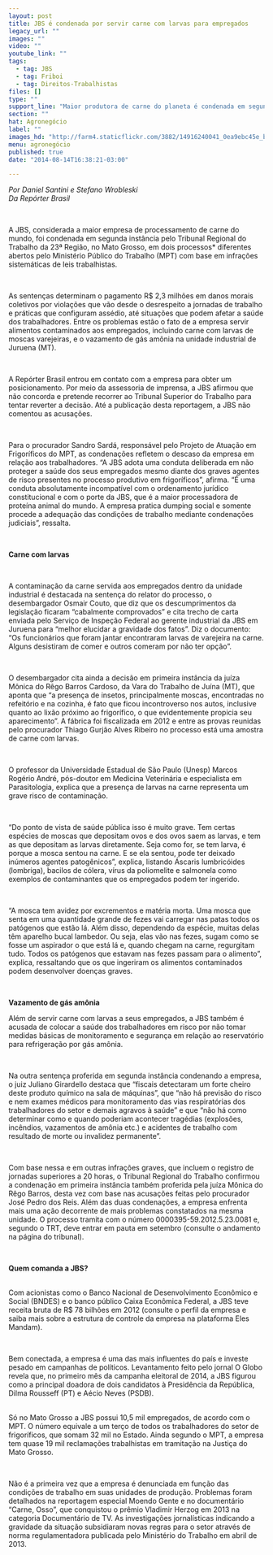 ```yaml
---
layout: post
title: JBS é condenada por servir carne com larvas para empregados
legacy_url: ""
images: ""
video: ""
youtube_link: ""
tags:
  - tag: JBS
  - tag: Friboi
  - tag: Direitos-Trabalhistas
files: []
type: ""
support_line: "Maior produtora de carne do planeta é condenada em segunda instância em duas ações por infrações sistemáticas, incluindo desrespeito a jornadas e assédio moral."
section: ""
hat: Agronegócio
label: ""
images_hd: "http://farm4.staticflickr.com/3882/14916240041_0ea9ebc45e_b.jpg"
menu: agronegócio
published: true
date: "2014-08-14T16:38:21-03:00"

---
```

<p><em>Por Daniel Santini e Stefano Wrobleski<br />
Da Rep&oacute;rter Brasil</em></p>

<p>&nbsp; &nbsp;&nbsp;</p>

<p>A JBS, considerada a maior empresa de processamento de carne do mundo, foi condenada em segunda inst&acirc;ncia pelo Tribunal Regional do Trabalho da 23&ordf; Regi&atilde;o, no Mato Grosso, em dois processos* diferentes abertos pelo Minist&eacute;rio P&uacute;blico do Trabalho (MPT) com base em infra&ccedil;&otilde;es sistem&aacute;ticas de leis trabalhistas.</p>

<p>&nbsp;</p>

<p>As senten&ccedil;as determinam o pagamento R$ 2,3 milh&otilde;es em danos morais coletivos por viola&ccedil;&otilde;es que v&atilde;o desde o desrespeito a jornadas de trabalho e pr&aacute;ticas que configuram ass&eacute;dio, at&eacute; situa&ccedil;&otilde;es que podem afetar a sa&uacute;de dos trabalhadores. Entre os problemas est&atilde;o o fato de a empresa servir alimentos contaminados aos empregados, incluindo carne com larvas de moscas varejeiras, e o vazamento de g&aacute;s am&ocirc;nia na unidade industrial de Juruena (MT).&nbsp;</p>

<p>&nbsp;</p>

<p>A Rep&oacute;rter Brasil entrou em contato com a empresa para obter um posicionamento. Por meio da assessoria de imprensa, a JBS afirmou que n&atilde;o concorda e pretende recorrer ao Tribunal Superior do Trabalho para tentar reverter a decis&atilde;o. At&eacute; a publica&ccedil;&atilde;o desta reportagem, a JBS n&atilde;o comentou as acusa&ccedil;&otilde;es.</p>

<p>&nbsp;</p>

<p>Para o procurador Sandro Sard&aacute;, respons&aacute;vel pelo Projeto de Atua&ccedil;&atilde;o em Frigor&iacute;ficos do MPT, as condena&ccedil;&otilde;es refletem o descaso da empresa em rela&ccedil;&atilde;o aos trabalhadores. &ldquo;A JBS adota uma conduta deliberada em n&atilde;o proteger a sa&uacute;de dos seus empregados mesmo diante dos graves agentes de risco presentes no processo produtivo em frigor&iacute;ficos&rdquo;, afirma. &ldquo;&Eacute; uma conduta absolutamente incompat&iacute;vel com o ordenamento jur&iacute;dico constitucional e com o porte da JBS, que &eacute; a maior processadora de prote&iacute;na animal do mundo. A empresa pratica dumping social e somente procede a adequa&ccedil;&atilde;o das condi&ccedil;&otilde;es de trabalho mediante condena&ccedil;&otilde;es judiciais&rdquo;, ressalta.</p>

<p>&nbsp;</p>

<p><strong>Carne com larvas</strong></p>

<p>&nbsp;</p>

<p>A contamina&ccedil;&atilde;o da carne servida aos empregados dentro da unidade industrial &eacute; destacada na senten&ccedil;a do relator do processo, o desembargador Osmair Couto, que diz que os descumprimentos da legisla&ccedil;&atilde;o ficaram &ldquo;cabalmente comprovados&rdquo; e cita trecho de carta enviada pelo Servi&ccedil;o de Inspe&ccedil;&atilde;o Federal ao gerente industrial da JBS em Juruena para &ldquo;melhor elucidar a gravidade dos fatos&rdquo;. Diz o documento: &ldquo;Os funcion&aacute;rios que foram jantar encontraram larvas de varejeira na carne. Alguns desistiram de comer e outros comeram por n&atilde;o ter op&ccedil;&atilde;o&rdquo;.</p>

<p>&nbsp;</p>

<p>O desembargador cita ainda a decis&atilde;o em primeira inst&acirc;ncia da ju&iacute;za M&ocirc;nica do R&ecirc;go Barros Cardoso, da Vara do Trabalho de Ju&iacute;na (MT), que aponta que &ldquo;a presen&ccedil;a de insetos, principalmente moscas, encontradas no refeit&oacute;rio e na cozinha, &eacute; fato que ficou incontroverso nos autos, inclusive quanto ao lix&atilde;o pr&oacute;ximo ao frigor&iacute;fico, o que evidentemente propicia seu aparecimento&rdquo;. A f&aacute;brica foi fiscalizada em 2012 e entre as provas reunidas pelo procurador Thiago Gurj&atilde;o Alves Ribeiro no processo est&aacute; uma amostra de carne com larvas.</p>

<p>&nbsp;</p>

<p>O professor da Universidade Estadual de S&atilde;o Paulo (Unesp) Marcos Rog&eacute;rio Andr&eacute;, p&oacute;s-doutor em Medicina Veterin&aacute;ria e especialista em Parasitologia, explica que a presen&ccedil;a de larvas na carne representa um grave risco de contamina&ccedil;&atilde;o.</p>

<p>&nbsp;</p>

<p>&ldquo;Do ponto de vista de sa&uacute;de p&uacute;blica isso &eacute; muito grave. Tem certas esp&eacute;cies de moscas que depositam ovos e dos ovos saem as larvas, e tem as que depositam as larvas diretamente. Seja como for, se tem larva, &eacute; porque a mosca sentou na carne. E se ela sentou, pode ter deixado in&uacute;meros agentes patog&ecirc;nicos&rdquo;, explica, listando &Aacute;scaris lumbric&oacute;ides (lombriga), bacilos de c&oacute;lera, v&iacute;rus da poliomelite e salmonela como exemplos de contaminantes que os empregados podem ter ingerido.</p>

<p>&nbsp;</p>

<p>&ldquo;A mosca tem avidez por excrementos e mat&eacute;ria morta. Uma mosca que senta em uma quantidade grande de fezes vai carregar nas patas todos os pat&oacute;genos que est&atilde;o l&aacute;. Al&eacute;m disso, dependendo da esp&eacute;cie, muitas delas t&ecirc;m aparelho bucal lambedor. Ou seja, elas v&atilde;o nas fezes, sugam como se fosse um aspirador o que est&aacute; l&aacute; e, quando chegam na carne, regurgitam tudo. Todos os pat&oacute;genos que estavam nas fezes passam para o alimento&rdquo;, explica, ressaltando que os que ingeriram os alimentos contaminados podem desenvolver doen&ccedil;as graves.</p>

<p>&nbsp;</p>

<p><strong>Vazamento de g&aacute;s am&ocirc;nia</strong></p>

<p>Al&eacute;m de servir carne com larvas a seus empregados, a JBS tamb&eacute;m &eacute; acusada de colocar a sa&uacute;de dos trabalhadores em risco por n&atilde;o tomar medidas b&aacute;sicas de monitoramento e seguran&ccedil;a em rela&ccedil;&atilde;o ao reservat&oacute;rio para refrigera&ccedil;&atilde;o por g&aacute;s am&ocirc;nia.</p>

<p>&nbsp;</p>

<p>Na outra senten&ccedil;a proferida em segunda inst&acirc;ncia condenando a empresa, o juiz Juliano Girardello destaca que &ldquo;fiscais detectaram um forte cheiro deste produto qu&iacute;mico na sala de m&aacute;quinas&rdquo;, que &ldquo;n&atilde;o h&aacute; previs&atilde;o do risco e nem exames m&eacute;dicos para monitoramento das vias respirat&oacute;rias dos trabalhadores do setor e demais agravos &agrave; sa&uacute;de&rdquo; e que &ldquo;n&atilde;o h&aacute; como determinar como e quando poderiam acontecer trag&eacute;dias (explos&otilde;es, inc&ecirc;ndios, vazamentos de am&ocirc;nia etc.) e acidentes de trabalho com resultado de morte ou invalidez permanente&rdquo;.</p>

<p>&nbsp;</p>

<p>Com base nessa e em outras infra&ccedil;&otilde;es graves, que incluem o registro de jornadas superiores a 20 horas, o Tribunal Regional do Trabalho confirmou a condena&ccedil;&atilde;o em primeira inst&acirc;ncia tamb&eacute;m proferida pela ju&iacute;za M&ocirc;nica do R&ecirc;go Barros, desta vez com base nas acusa&ccedil;&otilde;es feitas pelo procurador Jos&eacute; Pedro dos Reis. Al&eacute;m das duas condena&ccedil;&otilde;es, a empresa enfrenta mais uma a&ccedil;&atilde;o decorrente de mais problemas constatados na mesma unidade. O processo tramita com o n&uacute;mero 0000395-59.2012.5.23.0081 e, segundo o TRT, deve entrar em pauta em setembro (consulte o andamento na p&aacute;gina do tribunal).</p>

<p>&nbsp;</p>

<p><strong>Quem comanda a JBS?</strong></p>

<p><br />
Com acionistas como o Banco Nacional de Desenvolvimento Econ&ocirc;mico e Social (BNDES) e o banco p&uacute;blico Caixa Econ&ocirc;mica Federal, a JBS teve receita bruta de R$ 78 bilh&otilde;es em 2012 (consulte o perfil da empresa e saiba mais sobre a estrutura de controle da empresa na plataforma Eles Mandam).</p>

<p>&nbsp;</p>

<p>Bem conectada, a empresa &eacute; uma das mais influentes do pa&iacute;s e investe pesado em campanhas de pol&iacute;ticos. Levantamento feito pelo jornal O Globo revela que, no primeiro m&ecirc;s da campanha eleitoral de 2014, a JBS figurou como a principal doadora de dois candidatos &agrave; Presid&ecirc;ncia da Rep&uacute;blica, Dilma Rousseff (PT) e A&eacute;cio Neves (PSDB).</p>

<p><br />
S&oacute; no Mato Grosso a JBS possui 10,5 mil empregados, de acordo com o MPT. O n&uacute;mero equivale a um ter&ccedil;o de todos os trabalhadores do setor de frigor&iacute;ficos, que somam 32 mil no Estado. Ainda segundo o MPT, a empresa tem quase 19 mil reclama&ccedil;&otilde;es trabalhistas em tramita&ccedil;&atilde;o na Justi&ccedil;a do Mato Grosso.</p>

<p>&nbsp;</p>

<p>N&atilde;o &eacute; a primeira vez que a empresa &eacute; denunciada em fun&ccedil;&atilde;o das condi&ccedil;&otilde;es de trabalho em suas unidades de produ&ccedil;&atilde;o. Problemas foram detalhados na reportagem especial Moendo Gente e no document&aacute;rio &ldquo;Carne, Osso&rdquo;, que conquistou o pr&ecirc;mio Vladimir Herzog em 2013 na categoria Document&aacute;rio de TV. As investiga&ccedil;&otilde;es jornal&iacute;sticas indicando a gravidade da situa&ccedil;&atilde;o subsidiaram novas regras para o setor atrav&eacute;s de norma regulamentadora publicada pelo Minist&eacute;rio do Trabalho em abril de 2013.</p>
